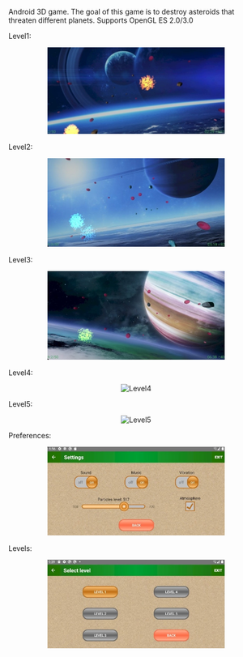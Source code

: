Android 3D game. The goal of this game is to destroy asteroids that threaten different planets. Supports OpenGL ES 2.0/3.0

Level1:

<p align="center">
  <img src="https://github.com/alexrnov/Files/blob/master/CosmicHunter1.jpg" width="350" title="Level1">
</p>

Level2:

<p align="center">
  <img src="https://github.com/alexrnov/Files/blob/master/CosmicHunter2.jpg" width="350" title="Level2">
</p>

Level3:

<p align="center">
  <img src="https://github.com/alexrnov/Files/blob/master/CosmicHunter3.jpg" width="350" title="Level3">
</p>

Level4:

<p align="center">
  <img src="https://github.com/alexrnov/Files/blob/master/CosmicHunter6.jpg" width="350" title="Level4">
</p>

Level5:

<p align="center">
  <img src="https://github.com/alexrnov/Files/blob/master/CosmicHunter7.jpg" width="350" title="Level5">
</p>

Preferences:

<p align="center">
  <img src="https://github.com/alexrnov/Files/blob/master/CosmicHunter4.jpg" width="350" title="Preferences">
</p>

Levels:

<p align="center">
  <img src="https://github.com/alexrnov/Files/blob/master/CosmicHunter5.jpg" width="350" title="Levels">
</p>
